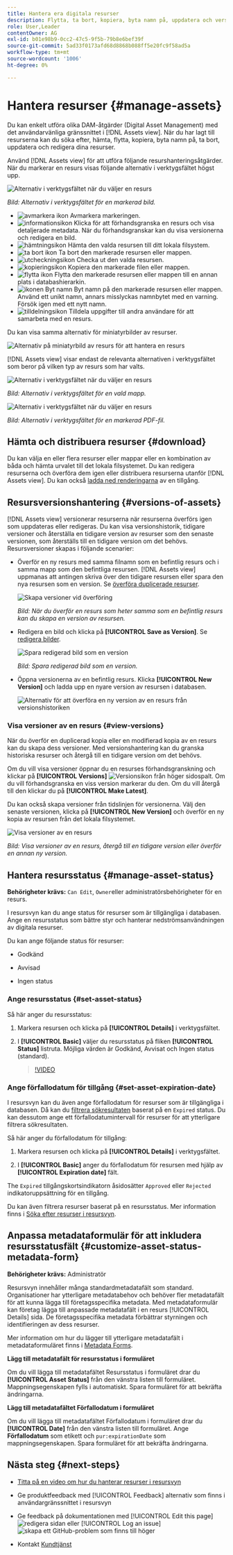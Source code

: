 ```yaml
---
title: Hantera era digitala resurser
description: Flytta, ta bort, kopiera, byta namn på, uppdatera och version av dina resurser i [!DNL Assets view].
role: User,Leader
contentOwner: AG
exl-id: b01e98b9-0cc2-47c5-9f5b-79b8e6bef39f
source-git-commit: 5ad33f0173afd68d8868b088ff5e20fc9f58ad5a
workflow-type: tm+mt
source-wordcount: '1006'
ht-degree: 0%

---
```


# Hantera resurser {#manage-assets}

Du kan enkelt utföra olika DAM-åtgärder (Digital Asset Management) med det användarvänliga gränssnittet i [!DNL Assets view]. När du har lagt till resurserna kan du söka efter, hämta, flytta, kopiera, byta namn på, ta bort, uppdatera och redigera dina resurser.

Använd [!DNL Assets view] för att utföra följande resurshanteringsåtgärder. När du markerar en resurs visas följande alternativ i verktygsfältet högst upp.

![Alternativ i verktygsfältet när du väljer en resurs](assets/toolbar-image-selected.png)

*Bild: Alternativ i verktygsfältet för en markerad bild.*

* ![avmarkera ikon](assets/do-not-localize/close-icon.png) Avmarkera markeringen.
* ![informationsikon](assets/do-not-localize/edit-in-icon.png) Klicka för att förhandsgranska en resurs och visa detaljerade metadata. När du förhandsgranskar kan du visa versionerna och redigera en bild.
* ![hämtningsikon](assets/do-not-localize/download-icon.png) Hämta den valda resursen till ditt lokala filsystem.
* ![ta bort ikon](assets/do-not-localize/delete-icon.png) Ta bort den markerade resursen eller mappen.
* ![utcheckningsikon](assets/do-not-localize/checkout-icon.png) Checka ut den valda resursen.
* ![kopieringsikon](assets/do-not-localize/copy-icon.png) Kopiera den markerade filen eller mappen.
* ![flytta ikon](assets/do-not-localize/move-icon.png) Flytta den markerade resursen eller mappen till en annan plats i databashierarkin.
* ![ikonen Byt namn](assets/do-not-localize/rename-icon.png) Byt namn på den markerade resursen eller mappen. Använd ett unikt namn, annars misslyckas namnbytet med en varning. Försök igen med ett nytt namn.
* ![tilldelningsikon](assets/do-not-localize/review-delegate-icon.png) Tilldela uppgifter till andra användare för att samarbeta med en resurs.

Du kan visa samma alternativ för miniatyrbilder av resurser.

![Alternativ på miniatyrbild av resurs för att hantera en resurs](assets/options-on-thumbnail.png)

[!DNL Assets view] visar endast de relevanta alternativen i verktygsfältet som beror på vilken typ av resurs som har valts.

![Alternativ i verktygsfältet när du väljer en resurs](assets/toolbar-folder-selected.png)

*Bild: Alternativ i verktygsfältet för en vald mapp.*

![Alternativ i verktygsfältet när du väljer en resurs](assets/toolbar-pdf-selected.png)

*Bild: Alternativ i verktygsfältet för en markerad PDF-fil.*

## Hämta och distribuera resurser {#download}

Du kan välja en eller flera resurser eller mappar eller en kombination av båda och hämta urvalet till det lokala filsystemet. Du kan redigera resurserna och överföra dem igen eller distribuera resurserna utanför [!DNL Assets view]. Du kan också [ladda ned renderingarna](/help/assets/add-delete-assets-view.md#renditions) av en tillgång.

## Resursversionshantering {#versions-of-assets}

<!-- 
TBD: query for engineering: How many versions are maintained. What happens when we reach that limit? Are old versions automatically removed? -->

[!DNL Assets view] versionerar resurserna när resurserna överförs igen som uppdateras eller redigeras. Du kan visa versionshistorik, tidigare versioner och återställa en tidigare version av resurser som den senaste versionen, som återställs till en tidigare version om det behövs. Resursversioner skapas i följande scenarier:

* Överför en ny resurs med samma filnamn som en befintlig resurs och i samma mapp som den befintliga resursen. [!DNL Assets view] uppmanas att antingen skriva över den tidigare resursen eller spara den nya resursen som en version. Se [överföra duplicerade resurser](/help/assets/add-delete-assets-view.md).

  ![Skapa versioner vid överföring](assets/uploads-manage-duplicates.png)

  *Bild: När du överför en resurs som heter samma som en befintlig resurs kan du skapa en version av resursen.*

* Redigera en bild och klicka på **[!UICONTROL Save as Version]**. Se [redigera bilder](/help/assets/edit-images-assets-view.md).

  ![Spara redigerad bild som en version](assets/edit-image2.png)

  *Bild: Spara redigerad bild som en version.*

* Öppna versionerna av en befintlig resurs. Klicka **[!UICONTROL New Version]** och ladda upp en nyare version av resursen i databasen.

  ![Alternativ för att överföra en ny version av en resurs från versionshistoriken](assets/view-asset-versions2.png)

### Visa versioner av en resurs {#view-versions}

När du överför en duplicerad kopia eller en modifierad kopia av en resurs kan du skapa dess versioner. Med versionshantering kan du granska historiska resurser och återgå till en tidigare version om det behövs.

Om du vill visa versioner öppnar du en resurses förhandsgranskning och klickar på **[!UICONTROL Versions]** ![Versionsikon](assets/do-not-localize/versions-clock-icon.png) från höger sidospalt. Om du vill förhandsgranska en viss version markerar du den. Om du vill återgå till den klickar du på **[!UICONTROL Make Latest]**.

Du kan också skapa versioner från tidslinjen för versionerna. Välj den senaste versionen, klicka på **[!UICONTROL New Version]** och överför en ny kopia av resursen från det lokala filsystemet.

![Visa versioner av en resurs](assets/view-asset-versions1.png)

*Bild: Visa versioner av en resurs, återgå till en tidigare version eller överför en annan ny version.*

## Hantera resursstatus {#manage-asset-status}

**Behörigheter krävs:**  `Can Edit`, `Owner`eller administratörsbehörigheter för en resurs.

I resursvyn kan du ange status för resurser som är tillgängliga i databasen. Ange en resursstatus som bättre styr och hanterar nedströmsanvändningen av digitala resurser.

Du kan ange följande status för resurser:

* Godkänd

* Avvisad

* Ingen status

### Ange resursstatus {#set-asset-status}

Så här anger du resursstatus:

1. Markera resursen och klicka på **[!UICONTROL Details]** i verktygsfältet.

1. I **[!UICONTROL Basic]** väljer du resursstatus på fliken **[!UICONTROL Status]** listruta. Möjliga värden är Godkänd, Avvisat och Ingen status (standard).

   >[!VIDEO](https://video.tv.adobe.com/v/342495)


### Ange förfallodatum för tillgång {#set-asset-expiration-date}

I resursvyn kan du även ange förfallodatum för resurser som är tillgängliga i databasen. Då kan du [filtrera sökresultaten](search-assets-view.md#refine-search-results) baserat på en `Expired` status. Du kan dessutom ange ett förfallodatumintervall för resurser för att ytterligare filtrera sökresultaten.

Så här anger du förfallodatum för tillgång:

1. Markera resursen och klicka på **[!UICONTROL Details]** i verktygsfältet.

1. I **[!UICONTROL Basic]** anger du förfallodatum för resursen med hjälp av  **[!UICONTROL Expiration date]** fält.

The `Expired` tillgångskortsindikatorn åsidosätter `Approved` eller `Rejected` indikatoruppsättning för en tillgång.

Du kan även filtrera resurser baserat på en resursstatus. Mer information finns i [Söka efter resurser i resursvyn](search-assets-view.md).

## Anpassa metadataformulär för att inkludera resursstatusfält {#customize-asset-status-metadata-form}

**Behörigheter krävs:** Administratör

Resursvyn innehåller många standardmetadatafält som standard. Organisationer har ytterligare metadatabehov och behöver fler metadatafält för att kunna lägga till företagsspecifika metadata. Med metadataformulär kan företag lägga till anpassade metadatafält i en resurs [!UICONTROL Details] sida. De företagsspecifika metadata förbättrar styrningen och identifieringen av dess resurser.

Mer information om hur du lägger till ytterligare metadatafält i metadataformuläret finns i [Metadata Forms](metadata-assets-view.md#metadata-forms).

**Lägg till metadatafält för resursstatus i formuläret**

Om du vill lägga till metadatafältet Resursstatus i formuläret drar du **[!UICONTROL Asset Status]** från den vänstra listen till formuläret. Mappningsegenskapen fylls i automatiskt. Spara formuläret för att bekräfta ändringarna.

**Lägg till metadatafältet Förfallodatum i formuläret**

Om du vill lägga till metadatafältet Förfallodatum i formuläret drar du **[!UICONTROL Date]** från den vänstra listen till formuläret. Ange **Förfallodatum** som etikett och `pur:expirationDate` som mappningsegenskapen. Spara formuläret för att bekräfta ändringarna.

## Nästa steg {#next-steps}

* [Titta på en video om hur du hanterar resurser i resursvyn](https://experienceleague.adobe.com/docs/experience-manager-learn/assets-essentials/basics/managing.html)

* Ge produktfeedback med [!UICONTROL Feedback] alternativ som finns i användargränssnittet i resursvyn

* Ge feedback på dokumentationen med [!UICONTROL Edit this page] ![redigera sidan](assets/do-not-localize/edit-page.png) eller [!UICONTROL Log an issue] ![skapa ett GitHub-problem](assets/do-not-localize/github-issue.png) som finns till höger

* Kontakt [Kundtjänst](https://experienceleague.adobe.com/?support-solution=General#support)

